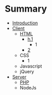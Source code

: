 # Summary

* [Introduction](README.md)
* [Client](qian_duan.md)
   * [HTML](1.javascript.md)
       * [h.1](1.md)
           * 1
       * [2](2.md)
   * CSS
       * 1
   * Javascript
   * jQuery
* [Server](hou_duan.md)
   * [PHP](1.php.md)
   * NodeJs

